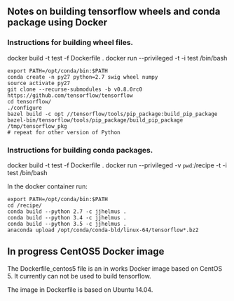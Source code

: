 ## Notes on building tensorflow wheels and conda package using Docker

### Instructions for building wheel files.

docker build -t test -f Dockerfile .
docker run --privileged -t -i test /bin/bash

```
export PATH=/opt/conda/bin:$PATH
conda create -n py27 python=2.7 swig wheel numpy
source activate py27
git clone --recurse-submodules -b v0.8.0rc0 https://github.com/tensorflow/tensorflow
cd tensorflow/
./configure
bazel build -c opt //tensorflow/tools/pip_package:build_pip_package
bazel-bin/tensorflow/tools/pip_package/build_pip_package /tmp/tensorflow_pkg
# repeat for other version of Python
```

### Instructions for building conda packages.

docker build -t test -f Dockerfile .
docker run --privileged -v `pwd`:/recipe -t -i test /bin/bash

In the docker container run:

```
export PATH=/opt/conda/bin:$PATH
cd /recipe/
conda build --python 2.7 -c jjhelmus .
conda build --python 3.4 -c jjhelmus .
conda build --python 3.5 -c jjhelmus .
anaconda upload /opt/conda/conda-bld/linux-64/tensorflow*.bz2
```

## In progress CentOS5 Docker image

The Dockerfile_centos5 file is an in works Docker image based on CentOS 5.
It currently can not be used to build tensorflow.

The image in Dockerfile is based on Ubuntu 14.04.
